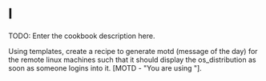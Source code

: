 # l

TODO: Enter the cookbook description here.

Using templates, create a recipe to generate motd (message of the day) for the remote linux machines such that it should display the os_distribution as soon as someone logins into it. [MOTD - "You are using <distribution>"].
